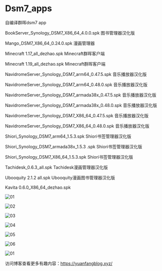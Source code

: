 # Dsm7_apps
自编译群晖dsm7 app


BookServer_Synology_DSM7_X86_64_4.0.0.spk  图书管理器汉化版

Mango_DSM7_X86_64_0.24.0.spk  漫画管理器

Minecraft 1.17_all_dezhao.spk Minecraft群晖客户端

Minecraft 1.19_all_dezhao.spk Minecraft群晖客户端

NavidromeServer_Synology_DSM7_arm64_0.47.5.spk 音乐播放器汉化版

NavidromeServer_Synology_DSM7_arm64_0.48.0.spk 音乐播放器汉化版

NavidromeServer_Synology_DSM7_armada38x_0.47.5.spk 音乐播放器汉化版

NavidromeServer_Synology_DSM7_armada38x_0.48.0.spk 音乐播放器汉化版

NavidromeServer_Synology_DSM7_X86_64_0.47.5.spk 音乐播放器汉化版

NavidromeServer_Synology_DSM7_X86_64_0.48.0.spk 音乐播放器汉化版

Shiori_Synology_DSM7_arm64_1.5.3.spk Shiori书签管理器汉化版

Shiori_Synology_DSM7_armada38x_1.5.3 .spk Shiori书签管理器汉化版

Shiori_Synology_DSM7_X86_64_1.5.3.spk Shiori书签管理器汉化版

Tachidesk_0.6.3_all.spk Tachidesk漫画管理器汉化版

Ubooquity 2.1.2 all.spk Ubooquity漫画图书管理器汉化版

Kavita 0.6.0_X86_64_dezhao.spk

![01](https://user-images.githubusercontent.com/38988286/198556795-2338d182-6f45-42a2-a794-6320c3ab49f1.jpg)

![02](https://user-images.githubusercontent.com/38988286/198556830-9305c867-9191-4d5b-abee-72c8e113bf86.jpg)

![03](https://user-images.githubusercontent.com/38988286/198556842-43f9d8e4-4dc4-4114-8b21-c86e60e785f4.jpg)

![04](https://user-images.githubusercontent.com/38988286/198556856-bbb75cf1-586f-41e0-aa99-9046a0ff3e38.jpg)

![05](https://user-images.githubusercontent.com/38988286/198556865-fe308385-62a0-4da2-a593-23ff41e74f4d.jpg)

![06](https://user-images.githubusercontent.com/38988286/198556874-97a4d1fb-af88-472c-908e-22b207481ff3.jpg)

![01](https://user-images.githubusercontent.com/38988286/198677236-700c1a06-65be-4629-9625-adc44c0518ea.jpg)


访问博客查看更多有趣内容：https://yuanfangblog.xyz/
